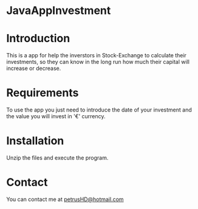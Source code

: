 # JavaAppInvestment

# Introduction

This is a app for help the inverstors in Stock-Exchange to calculate their investments, so they can know in the long run how much their capital will increase or decrease.

# Requirements

To use the app you just need to introduce the date of your investment and the value you will invest in '€' currency.

# Installation

Unzip the files and execute the program.

# Contact

You can contact me at petrusHD@hotmail.com
